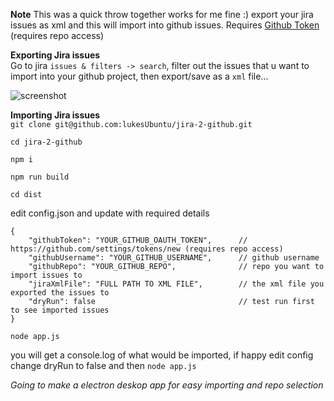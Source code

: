 **Note**  This was a quick throw together works for me fine :) export your jira issues as xml and this will import into github issues. Requires [Github Token](https://github.com/settings/tokens/new) (requires repo access)

**Exporting Jira issues**  
Go to jira `issues & filters -> search`, filter out the issues that u want to import into your github project, then export/save as a `xml` file...   

![screenshot](https://raw.githubusercontent.com/lukesUbuntu/jira-2-github/master/export_screenshot.png)




**Importing Jira issues**  
`git clone git@github.com:lukesUbuntu/jira-2-github.git`  

`cd jira-2-github`   

`npm i`  

`npm run build`   

`cd dist`   
 
edit config.json and update with required details

```
{
    "githubToken": "YOUR_GITHUB_OAUTH_TOKEN",      // https://github.com/settings/tokens/new (requires repo access)   
    "githubUsername": "YOUR_GITHUB_USERNAME",      // github username
    "githubRepo": "YOUR_GITHUB_REPO",              // repo you want to import issues to
    "jiraXmlFile": "FULL PATH TO XML FILE",        // the xml file you exported the issues to
    "dryRun": false                                // test run first to see imported issues
}
```

`node app.js`    

you will get a console.log of what would be imported, if happy edit config change dryRun to false and then `node app.js` 

*Going to make a electron deskop app for easy importing and repo selection*
